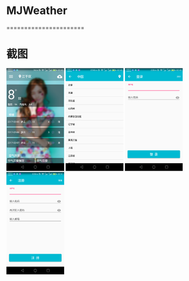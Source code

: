 # MJWeather
======================
# 截图
<img src="screenshot/main.png" width="30%">
<img src="screenshot/citylist.png" width="30%">

<img src="screenshot/login.png" width="30%">
<img src="screenshot/singin.png" width="30%">
